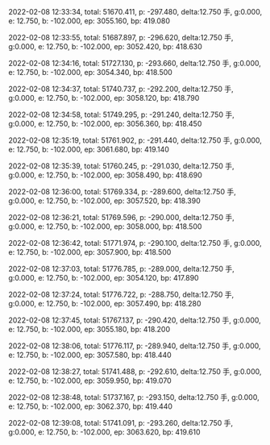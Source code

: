 2022-02-08 12:33:34, total: 51670.411, p: -297.480, delta:12.750 手, g:0.000, e: 12.750, b: -102.000, ep: 3055.160, bp: 419.080

2022-02-08 12:33:55, total: 51687.897, p: -296.620, delta:12.750 手, g:0.000, e: 12.750, b: -102.000, ep: 3052.420, bp: 418.630

2022-02-08 12:34:16, total: 51727.130, p: -293.660, delta:12.750 手, g:0.000, e: 12.750, b: -102.000, ep: 3054.340, bp: 418.500

2022-02-08 12:34:37, total: 51740.737, p: -292.200, delta:12.750 手, g:0.000, e: 12.750, b: -102.000, ep: 3058.120, bp: 418.790

2022-02-08 12:34:58, total: 51749.295, p: -291.240, delta:12.750 手, g:0.000, e: 12.750, b: -102.000, ep: 3056.360, bp: 418.450

2022-02-08 12:35:19, total: 51761.902, p: -291.440, delta:12.750 手, g:0.000, e: 12.750, b: -102.000, ep: 3061.680, bp: 419.140

2022-02-08 12:35:39, total: 51760.245, p: -291.030, delta:12.750 手, g:0.000, e: 12.750, b: -102.000, ep: 3058.490, bp: 418.690

2022-02-08 12:36:00, total: 51769.334, p: -289.600, delta:12.750 手, g:0.000, e: 12.750, b: -102.000, ep: 3057.520, bp: 418.390

2022-02-08 12:36:21, total: 51769.596, p: -290.000, delta:12.750 手, g:0.000, e: 12.750, b: -102.000, ep: 3058.000, bp: 418.500

2022-02-08 12:36:42, total: 51771.974, p: -290.100, delta:12.750 手, g:0.000, e: 12.750, b: -102.000, ep: 3057.900, bp: 418.500

2022-02-08 12:37:03, total: 51776.785, p: -289.000, delta:12.750 手, g:0.000, e: 12.750, b: -102.000, ep: 3054.120, bp: 417.890

2022-02-08 12:37:24, total: 51776.722, p: -288.750, delta:12.750 手, g:0.000, e: 12.750, b: -102.000, ep: 3057.490, bp: 418.280

2022-02-08 12:37:45, total: 51767.137, p: -290.420, delta:12.750 手, g:0.000, e: 12.750, b: -102.000, ep: 3055.180, bp: 418.200

2022-02-08 12:38:06, total: 51776.117, p: -289.940, delta:12.750 手, g:0.000, e: 12.750, b: -102.000, ep: 3057.580, bp: 418.440

2022-02-08 12:38:27, total: 51741.488, p: -292.610, delta:12.750 手, g:0.000, e: 12.750, b: -102.000, ep: 3059.950, bp: 419.070

2022-02-08 12:38:48, total: 51737.167, p: -293.150, delta:12.750 手, g:0.000, e: 12.750, b: -102.000, ep: 3062.370, bp: 419.440

2022-02-08 12:39:08, total: 51741.091, p: -293.260, delta:12.750 手, g:0.000, e: 12.750, b: -102.000, ep: 3063.620, bp: 419.610